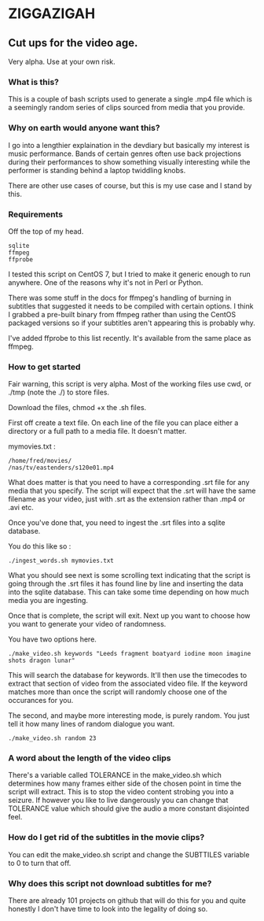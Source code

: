 # ZIGGAZIGAH
## Cut ups for the video age.

Very alpha. Use at your own risk.

### What is this?

This is a couple of bash scripts used to generate a single .mp4 file which is a seemingly random series of clips sourced from media that you provide.

### Why on earth would anyone want this?

I go into a lengthier explaination in the devdiary but basically my interest is music performance. Bands of certain genres often use back projections during their performances to show something visually interesting while the performer is standing behind a laptop twiddling knobs.

There are other use cases of course, but this is my use case and I stand by this.

### Requirements

Off the top of my head.

```
sqlite
ffmpeg
ffprobe
```

I tested this script on CentOS 7, but I tried to make it generic enough to run anywhere. One of the reasons why it's not in Perl or Python.

There was some stuff in the docs for ffmpeg's handling of burning in subtitles that suggested it needs to be compiled with certain options. I think I grabbed a pre-built binary from ffmpeg rather than using the CentOS packaged versions so if your subtitles aren't appearing this is probably why.

I've added ffprobe to this list recently. It's available from the same place as ffmpeg. 

### How to get started

Fair warning, this script is very alpha. Most of the working files use cwd, or ./tmp (note the ./) to store files.

Download the files, chmod +x the .sh files.

First off create a text file. On each line of the file you can place either a directory or a full path to a media file. It doesn't matter.

mymovies.txt :

```
/home/fred/movies/
/nas/tv/eastenders/s120e01.mp4
```

What does matter is that you need to have a corresponding .srt file for any media that you specify. The script will expect that the .srt will have the same filename as your video, just with .srt as the extension rather than .mp4 or .avi etc.

Once you've done that, you need to ingest the .srt files into a sqlite database.

You do this like so :

```
./ingest_words.sh mymovies.txt
```

What you should see next is some scrolling text indicating that the script is going through the .srt files it has found line by line and inserting the data into the sqlite database. This can take some time depending on how much media you are ingesting.

Once that is complete, the script will exit. Next up you want to choose how you want to generate your video of randomness.

You have two options here.

```
./make_video.sh keywords "Leeds fragment boatyard iodine moon imagine shots dragon lunar"
```

This will search the database for keywords. It'll then use the timecodes to extract that section of video from the associated video file. If the keyword matches more than once the script will randomly choose one of the occurances for you.

The second, and maybe more interesting mode, is purely random. You just tell it how many lines of random dialogue you want.

```
./make_video.sh random 23
```

### A word about the length of the video clips

There's a variable called TOLERANCE in the make_video.sh which determines how many frames either side of the chosen point in time the script will extract. This is to stop the video content strobing you into a seizure. If however you like to live dangerously you can change that TOLERANCE value which should give the audio a more constant disjointed feel.

### How do I get rid of the subtitles in the movie clips?

You can edit the make_video.sh script and change the SUBTTILES variable to 0 to turn that off.

### Why does this script not download subtitles for me?

There are already 101 projects on github that will do this for you and quite honestly I don't have time to look into the legality of doing so.
